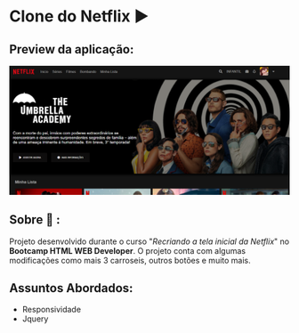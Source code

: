 # Clone do Netflix :arrow_forward:	

## Preview da aplicação: 
![Imagem do projeto](https://github.com/leticia-rodriguesf/netflix-clone-telainicial/blob/main/img/photo-netflix.png)

## Sobre  :speech_balloon: : 
Projeto desenvolvido durante o curso "_Recriando a tela inicial da Netflix_" no **Bootcamp HTML WEB Developer**. O projeto conta com algumas modificações como mais 3 carroseis, outros botões e muito mais.

## Assuntos Abordados: 
* Responsividade
* Jquery
